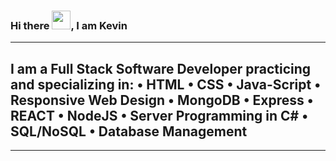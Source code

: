 ### Hi there <img src="https://raw.githubusercontent.com/MartinHeinz/MartinHeinz/master/wave.gif" width="30px" height="30px" />, I am Kevin 
---
I am a Full Stack Software Developer practicing and specializing in: 
•	HTML
•	CSS
•	Java-Script
•	Responsive Web Design
•	MongoDB
•	Express
•	REACT
•	NodeJS
•	Server Programming in C# 
•	SQL/NoSQL 
•	Database Management 
---





---
<!--
**kb0007hev/kb0007hev** is a ✨ _special_ ✨ repository because its `README.md` (this file) appears on your GitHub profile.

Here are some ideas to get you started:

- 🔭 I’m currently working on ...
- 🌱 I’m currently learning ...
- 👯 I’m looking to collaborate on ...
- 🤔 I’m looking for help with ...
- 💬 Ask me about ...
- 📫 How to reach me: ...
- 😄 Pronouns: ...
- ⚡ Fun fact: ...
-->
